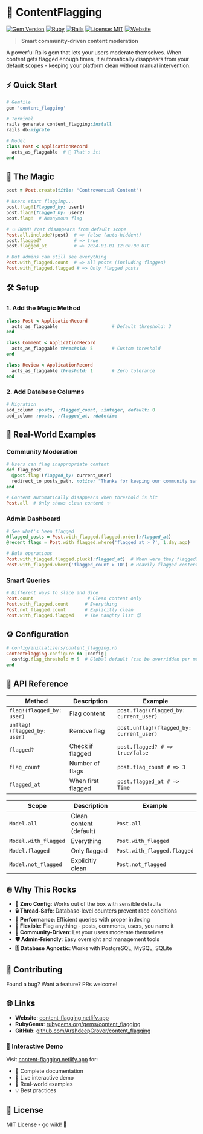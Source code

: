 # 🚩 ContentFlagging

[![Gem Version](https://badge.fury.io/rb/content_flagging.svg)](https://rubygems.org/gems/content_flagging)
[![Ruby](https://img.shields.io/badge/ruby-%3E%3D%202.7.0-ruby.svg)](https://ruby-lang.org)
[![Rails](https://img.shields.io/badge/rails-%3E%3D%206.0-red.svg)](https://rubyonrails.org)
[![License: MIT](https://img.shields.io/badge/License-MIT-yellow.svg)](https://opensource.org/licenses/MIT)
[![Website](https://img.shields.io/badge/website-content--flagging.netlify.app-blue)](https://content-flagging.netlify.app)

> **Smart community-driven content moderation**

A powerful Rails gem that lets your users moderate themselves. When content gets flagged enough times, it automatically disappears from your default scopes - keeping your platform clean without manual intervention.

## ⚡ Quick Start

```ruby
# Gemfile
gem 'content_flagging'

# Terminal
rails generate content_flagging:install
rails db:migrate

# Model
class Post < ApplicationRecord
  acts_as_flaggable  # 🎯 That's it!
end
```

## 🎯 The Magic

```ruby
post = Post.create(title: "Controversial Content")

# Users start flagging...
post.flag!(flagged_by: user1)
post.flag!(flagged_by: user2)
post.flag!  # Anonymous flag

# 💥 BOOM! Post disappears from default scope
Post.all.include?(post)  # => false (auto-hidden!)
post.flagged?            # => true
post.flagged_at          # => 2024-01-01 12:00:00 UTC

# But admins can still see everything
Post.with_flagged.count  # => All posts (including flagged)
Post.with_flagged.flagged # => Only flagged posts
```

## 🛠️ Setup

### 1. Add the Magic Method
```ruby
class Post < ApplicationRecord
  acts_as_flaggable                    # Default threshold: 3
end

class Comment < ApplicationRecord
  acts_as_flaggable threshold: 5       # Custom threshold
end

class Review < ApplicationRecord
  acts_as_flaggable threshold: 1       # Zero tolerance
end
```

### 2. Add Database Columns
```ruby
# Migration
add_column :posts, :flagged_count, :integer, default: 0
add_column :posts, :flagged_at, :datetime
```

## 🚀 Real-World Examples

### Community Moderation
```ruby
# Users can flag inappropriate content
def flag_post
  @post.flag!(flagged_by: current_user)
  redirect_to posts_path, notice: "Thanks for keeping our community safe! 🛡️"
end

# Content automatically disappears when threshold is hit
Post.all  # Only shows clean content ✨
```

### Admin Dashboard
```ruby
# See what's been flagged
@flagged_posts = Post.with_flagged.flagged.order(:flagged_at)
@recent_flags = Post.with_flagged.where('flagged_at > ?', 1.day.ago)

# Bulk operations
Post.with_flagged.flagged.pluck(:flagged_at)  # When were they flagged?
Post.with_flagged.where('flagged_count > 10') # Heavily flagged content
```

### Smart Queries
```ruby
# Different ways to slice and dice
Post.count                    # Clean content only
Post.with_flagged.count      # Everything
Post.not_flagged.count       # Explicitly clean
Post.with_flagged.flagged    # The naughty list 😈
```

## ⚙️ Configuration

```ruby
# config/initializers/content_flagging.rb
ContentFlagging.configure do |config|
  config.flag_threshold = 5  # Global default (can be overridden per model)
end
```

## 🎪 API Reference

| Method | Description | Example |
|--------|-------------|----------|
| `flag!(flagged_by: user)` | Flag content | `post.flag!(flagged_by: current_user)` |
| `unflag!(flagged_by: user)` | Remove flag | `post.unflag!(flagged_by: current_user)` |
| `flagged?` | Check if flagged | `post.flagged? # => true/false` |
| `flag_count` | Number of flags | `post.flag_count # => 3` |
| `flagged_at` | When first flagged | `post.flagged_at # => Time` |

| Scope | Description | Example |
|-------|-------------|----------|
| `Model.all` | Clean content (default) | `Post.all` |
| `Model.with_flagged` | Everything | `Post.with_flagged` |
| `Model.flagged` | Only flagged | `Post.with_flagged.flagged` |
| `Model.not_flagged` | Explicitly clean | `Post.not_flagged` |

## 🔥 Why This Rocks

- **🎯 Zero Config**: Works out of the box with sensible defaults
- **🔒 Thread-Safe**: Database-level counters prevent race conditions
- **🚀 Performance**: Efficient queries with proper indexing
- **🎨 Flexible**: Flag anything - posts, comments, users, you name it
- **👥 Community-Driven**: Let your users moderate themselves
- **🛡️ Admin-Friendly**: Easy oversight and management tools
- **🗄️ Database Agnostic**: Works with PostgreSQL, MySQL, SQLite

## 🤝 Contributing

Found a bug? Want a feature? PRs welcome!

## 🌐 Links

- **Website**: [content-flagging.netlify.app](https://content-flagging.netlify.app)
- **RubyGems**: [rubygems.org/gems/content_flagging](https://rubygems.org/gems/content_flagging)
- **GitHub**: [github.com/ArshdeepGrover/content_flagging](https://github.com/ArshdeepGrover/content_flagging)

### 🚀 Interactive Demo
Visit [content-flagging.netlify.app](https://content-flagging.netlify.app) for:
- 📖 Complete documentation
- 🎯 Live interactive demo
- 🎪 Real-world examples
- 💡 Best practices

## 📄 License

MIT License - go wild! 🎉